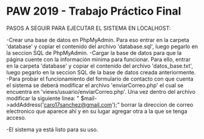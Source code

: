 # PAW 2019 - Trabajo Práctico Final

PASOS A SEGUIR PARA EJECUTAR EL SISTEMA EN LOCALHOST:

-Crear una base de datos en PhpMyAdmin. Para eso entrar en la carpeta 'database' y copiar el contenido del archivo 'database.sql', luego pegarlo en la seccion SQL de PhpMyAdmin.
-Cargar la base de datos para que la página cuente con la información minima para funcionar. Para ello, entrar en la carpeta 'database' y copiar el contenido del archivo 'datos_base.txt', luego pegarlo en la seccion SQL de la base de datos creada anteriormente.
-Para probar el funcionamiento del formulario de contacto con que cuenta el sistema se deberá modificar el archivo 'enviarCorreo.php' el cual se encuentra en 'views/usuario/enviarCorreo.php'. Una vez dentro del archivo modificar la siguiente linea: " $mail->addAddress('caro17sanchez@gmail.com');" borrar la direccion de correo electronico que aparece ahí y en su lugar agregar otra a la que se tenga acceso.

-El sistema ya está listo para su uso.

